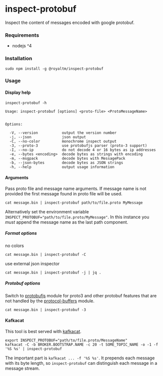inspect-protobuf
================

Inspect the content of messages encoded with google protobuf.


### Requirements

* nodejs ^4


### Installation


```
sudo npm install -g @royaltm/inspect-protobuf
```

### Usage

#### Display help

```
inspect-protobuf -h
```

```
Usage: inspect-protobuf [options] <proto-file> <ProtoMessageName>


Options:

  -V, --version           output the version number
  -j, --json              json output
  -C, --no-color          monochrome inspect output
  -3, --proto-3           use protobufjs parser (proto-3 support)
  -I, --no-ip             do not decode 4 or 16 bytes as ip addresses
  -e, --bytes <encoding>  decode bytes as strings with encoding
  -m, --msgpack           decode bytes with MessagePack
  -b, --json-bytes        decode bytes as JSON strings
  -h, --help              output usage information
```

#### Arguments

Pass proto file and message name arguments.
If message name is not provided the first message found in proto file will be used.

```
cat message.bin | inspect-protobuf path/to/file.proto MyMessage
```

Alternatively set the environment variable `INSPECT_PROTOBUF="path/to/file.proto/MyMessage"`.
In this instance you *must* append the message name as the last path component.

##### Format options

no colors

```
cat message.bin | inspect-protobuf -C
```

use external json inspector

```
cat message.bin | inspect-protobuf -j | jq .
```

##### Protobuf options

Switch to [protobufjs](https://www.npmjs.com/package/protobufjs) module for proto3 and other protobuf features that are not handled by the [protocol-buffers](https://www.npmjs.com/package/protocol-buffers) module.

```
cat message.bin | inspect-protobuf -3
```

#### Kafkacat

This tool is best served with [kafkacat](https://github.com/edenhill/kafkacat).

```
export INSPECT_PROTOBUF="path/to/file.proto/MessageName"
kafkacat -C -b BROKER.BOOTSTRAP.NAME -c 20 -t SOME_TOPIC_NAME -o -1 -f '%S %s' | inspect-protobuf
```

The important part is `kafkacat ... -f '%S %s'`. It prepends each message with its byte length, so `inspect-protobuf` can distinguish each message in a message stream.
